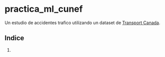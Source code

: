 # practica_ml_cunef

Un estudio de accidentes trafico utilizando un dataset de [Transport Canada](https://tc.canada.ca/en "Transport Canada").
<br>
## Indice
1. 

